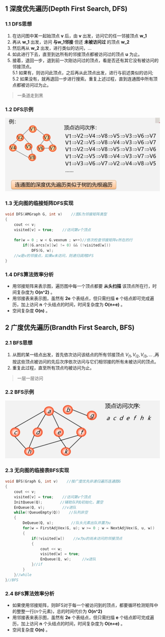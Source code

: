 ## 1 深度优先遍历(Depth First Search, DFS)
### 1.1 DFS思想
1. 在访问图中某一起始顶点 **v** 后，由 **v** 出发，访问它的任一邻接顶点 **w_1**  
2. 再从 **w_1** 出发，访问 **与w_1邻接** 但还 **未被访问过** 的顶点 **w_2**   
3. 然后再从 **w_2** 出发，进行类似的访问，...   
4. 如此进行下去，直至到达所有的邻接顶点都被访问过的顶点 **u** 为止。  
5. 接着，退回一步，退到前一次刚访问过的顶点，看是否还有其它没有被访问的邻接顶点。  
5.1 如果有，则访问此顶点，之后再从此顶点出发，进行与前述类似的访问;  
5.2 如果没有，就再退回一步进行搜索。重复上述过程，直到连通图中所有顶点都被访问过为止。  
>一条道走到黑

### 1.2 DFS示例
![](./images/DFS示例.png)

### 1.3 无向图的临接矩阵DFS实现
```cpp
void DFS(AMGraph G, int v)    //图G为邻接矩阵类型
{
    cout << v;
    visited[v] = true;    //访问第v个顶点

    for(w = 0 ; w < G.vexnum ; w++)//依次检查邻接矩阵v所在的行
        if((G.arcs[v][w] != 0) && (!visited[w]))
            DFS(G, w);
    //w是v的邻接点，如果w未访问，则递归调用DFS
}
```

### 1.4 DFS算法效率分析
- 用邻接矩阵来表示图，遍历图中每一个顶点都要 **从头扫描** 该顶点所在行，时间复杂度为 **O(n^2)** 。 
- 用邻接表来表示图，虽然有 **2e** 个表结点，但只需扫描 **e** 个结点即可完成遍历，加上访问 **n** 个头结点的时间，时间复杂度为 **O(n+e)** 。
- 空间复杂度 **O(n)** 。

## 2 广度优先遍历(Brandth First Search, BFS)
### 2.1 BFS思想
1. 从图的某一结点出发，首先依次访问该结点的所有邻接顶点 $V_{i1},V_{i2},V_{i3},...$ ,再按这些顶点被访问的先后次序依次访问与它们相邻接的所有未被访问的顶点。  
2. 重复此过程，直至所有顶点均被访问为止。
>一层一层访问
>
### 2.2 BFS示例
![](./images/BFS示例.png)

### 2.3 无向图的临接表BFS实现
```cpp
void BFS(Graph G, int v)    //按广度优先非递归遍历连通图G
{
    cout << v;
    visited[v] = true;    //访问第v个顶点
    InitQueue(Q);        //辅助队列Q初始化，置空
    EnQueue(Q, v);        //v进队
    while(!QueueEmpty(Q))    //队列非空
    {
        DeQueue(Q, u);        //队头元素出队并置为u
        for(w = FirstAdjVex(G, u); w >= 0 ; w = NextAdjVex(G, u, w))
        {
            if(!visited[w])    //w为u的尚未访问的邻接顶点
            {
                cout << w;
                visited[w] = true;
                EnQueue(Q, w);     //w进队
            }//if
        }
    }//while
}//BFS
```

### 2.4 BFS算法效率分析
- 如果使用邻接矩阵，则BFS对于每一个被访问到的顶点，都要循环检测矩阵中的整整一行(n个元素)，总的时间代价为 **O(n^2)**  
- 用邻接表来表示图，虽然有 **2e** 个表结点，但只需扫描 **e** 个结点即可完成遍历，加上访问 **n** 个头结点的时间，时间复杂度为 **O(n+e)** 。
- 空间复杂度 **O(n)** 。 
